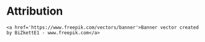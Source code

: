 # Attribution

```<a href='https://www.freepik.com/vectors/banner'>Banner vector created by BiZkettE1 - www.freepik.com</a>```
